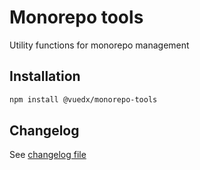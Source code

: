 # Monorepo tools

Utility functions for monorepo management

## Installation

```bash
npm install @vuedx/monorepo-tools
```

## Changelog

See [changelog file](./CHANGELOG.md)

